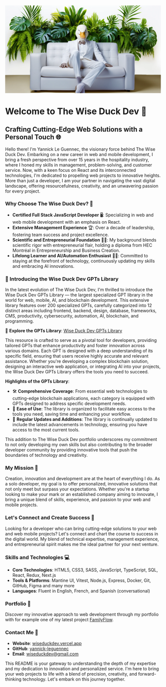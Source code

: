 ![AI and Photoshop-crafted image of The Wise Duck Dev in a white suit, embracing innovation and style, seating in a modern couch amidst tropical plants, bridging the Skills and Experience sections with a blend of professionalism and creativity.](public/images/index/innovative-developer-wise-duck-dev-white-suit-couch-tropical-plants-mobile.webp) 

# Welcome to The Wise Duck Dev 🦆

## Crafting Cutting-Edge Web Solutions with a Personal Touch 🌐

Hello there! I'm Yannick Le Guennec, the visionary force behind The Wise Duck Dev. Embarking on a new career in web and mobile development, I bring a fresh perspective from over 15 years in the hospitality industry, where I honed my skills in management, problem-solving, and customer service. Now, with a keen focus on React and its interconnected technologies, I'm dedicated to propelling web projects to innovative heights. More than just a developer, I am your partner in navigating the vast digital landscape, offering resourcefulness, creativity, and an unwavering passion for every project.

### Why Choose The Wise Duck Dev? 🤔

- **Certified Full Stack JavaScript Developer** 🖥️: Specializing in web and web mobile development with an emphasis on React.
- **Extensive Management Experience** 🏆: Over a decade of leadership, fostering team success and project excellence.
- **Scientific and Entrepreneurial Foundation** 🔬🚀: My background blends scientific rigor with entrepreneurial flair, holding a diploma from HEC Montréal in Entrepreneurship and Business Creation.
- **Lifelong Learner and AI/Automation Enthusiast** 🌱🤖: Committed to staying at the forefront of technology, continuously updating my skills and embracing AI innovations.

### 🌟 Introducing the Wise Duck Dev GPTs Library

In the latest evolution of The Wise Duck Dev, I'm thrilled to introduce the Wise Duck Dev GPTs Library — the largest specialized GPT library in the world for web, mobile, AI, and blockchain development. This extensive library features over 200 specialized GPTs, carefully categorized into 12 distinct areas including frontend, backend, design, database, frameworks, CMS, productivity, cybersecurity, automation, AI, blockchain, and programming.

🔗 **Explore the GPTs Library**: [Wise Duck Dev GPTs Library](https://wiseduckdev.vercel.app/gpts)

This resource is crafted to serve as a pivotal tool for developers, providing tailored GPTs that enhance productivity and foster innovation across various domains. Each GPT is designed with a deep understanding of its specific field, ensuring that users receive highly accurate and relevant assistance. Whether you're developing a complex blockchain solution, designing an interactive web application, or integrating AI into your projects, the Wise Duck Dev GPTs Library offers the tools you need to succeed.

**Highlights of the GPTs Library**:
- 🛠️ **Comprehensive Coverage**: From essential web technologies to cutting-edge blockchain applications, each category is equipped with GPTs designed to address specific development needs.
- 🚀 **Ease of Use**: The library is organized to facilitate easy access to the tools you need, saving time and enhancing your workflow.
- 🔄 **Regular Updates and Additions**: The library is continually updated to include the latest advancements in technology, ensuring you have access to the most current tools.

This addition to The Wise Duck Dev portfolio underscores my commitment to not only developing my own skills but also contributing to the broader developer community by providing innovative tools that push the boundaries of technology and creativity.

### My Mission 🎯

Creation, innovation and development are at the heart of everything I do. As a solo developer, my goal is to offer personalized, innovative solutions that not only meet but surpass your expectations. Whether you're a startup looking to make your mark or an established company aiming to innovate, I bring a unique blend of skills, experience, and passion to your web and mobile projects.

### Let's Connect and Create Success 🤝

Looking for a developer who can bring cutting-edge solutions to your web and web mobile projects? Let's connect and chart the course to success in the digital world. My blend of technical expertise, management experience, and entrepreneurial spirit makes me the ideal partner for your next venture.

### Skills and Technologies 💻

- **Core Technologies**: HTML5, CSS3, SASS, JavaScript, TypeScript, SQL, React, Redux, Next.js
- **Tools & Platforms**: Mantine UI, Vitest, Node.js, Express, Docker, Git, GitHub, Figma and many more
- **Languages**: Fluent in English, French, and Spanish (conversational)

### Portfolio 📁

Discover my innovative approach to web development through my portfolio with for example one of my latest project [FamilyFlow](https://familyflow.up.railway.app/).

### Contact Me 📧

- **Website**: [wiseduckdev.vercel.app](https://wiseduckdev.vercel.app)
- **GitHub**: [yannick-leguennec](https://github.com/yannick-leguennec)
- **Email**: [wiseduckdev@gmail.com](mailto:wiseduckdev@gmail.com)

This README is your gateway to understanding the depth of my expertise and my dedication to innovation and personalized service. I'm here to bring your web projects to life with a blend of precision, creativity, and forward-thinking technology. Let's embark on this journey together.
